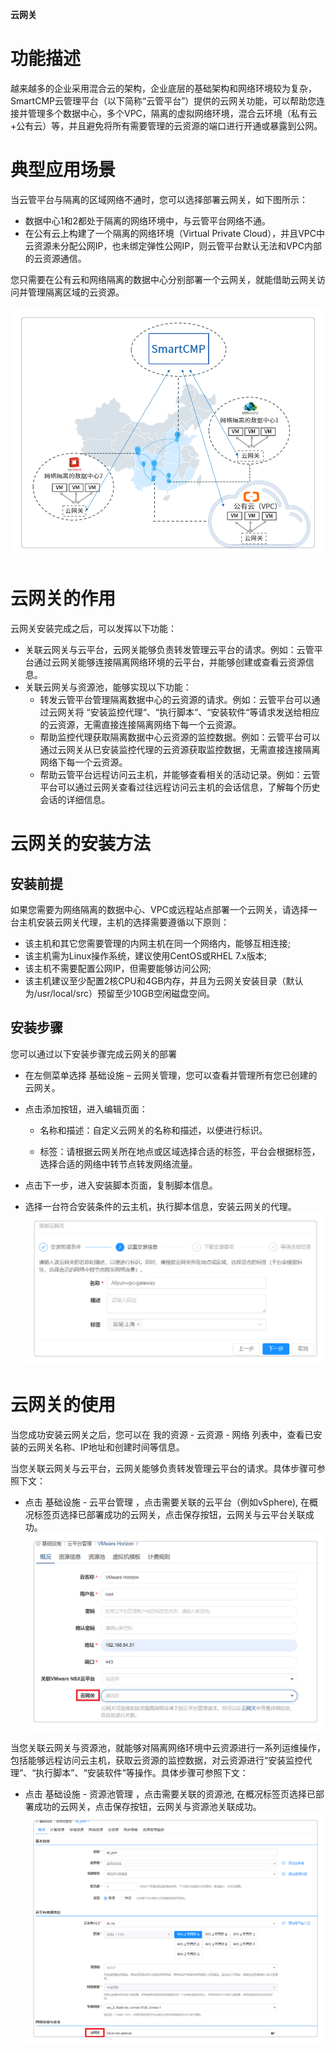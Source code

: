 **云网关**
# 功能描述

越来越多的企业采用混合云的架构，企业底层的基础架构和网络环境较为复杂，SmartCMP云管理平台（以下简称“云管平台”）提供的云网关功能，可以帮助您连接并管理多个数据中心，多个VPC，隔离的虚拟网络环境，混合云环境（私有云+公有云）等，并且避免将所有需要管理的云资源的端口进行开通或暴露到公网。

# 典型应用场景

当云管平台与隔离的区域网络不通时，您可以选择部署云网关，如下图所示：

  +  数据中心1和2都处于隔离的网络环境中，与云管平台网络不通。
  +  在公有云上构建了一个隔离的网络环境（Virtual Private Cloud），并且VPC中云资源未分配公网IP，也未绑定弹性公网IP，则云管平台默认无法和VPC内部的云资源通信。

您只需要在公有云和网络隔离的数据中心分别部署一个云网关，就能借助云网关访问并管理隔离区域的云资源。

![CloudGateway](../../picture/Admin/CloudGateway.png)

# 云网关的作用
云网关安装完成之后，可以发挥以下功能：

 + 关联云网关与云平台，云网关能够负责转发管理云平台的请求。例如：云管平台通过云网关能够连接隔离网络环境的云平台，并能够创建或查看云资源信息。
 + 关联云网关与资源池，能够实现以下功能：
    + 转发云管平台管理隔离数据中心的云资源的请求。例如：云管平台可以通过云网关将 “安装监控代理“、“执行脚本“、“安装软件“等请求发送给相应的云资源，无需直接连接隔离网络下每一个云资源。
    + 帮助监控代理获取隔离数据中心云资源的监控数据。例如：云管平台可以通过云网关从已安装监控代理的云资源获取监控数据，无需直接连接隔离网络下每一个云资源。
    + 帮助云管平台远程访问云主机，并能够查看相关的活动记录。例如：云管平台可以通过云网关查看过往远程访问云主机的会话信息，了解每个历史会话的详细信息。


# 云网关的安装方法

## 安装前提

如果您需要为网络隔离的数据中心、VPC或远程站点部署一个云网关，请选择一台主机安装云网关代理，主机的选择需要遵循以下原则：
 + 该主机和其它您需要管理的内网主机在同一个网络内，能够互相连接;
 + 该主机需为Linux操作系统，建议使用CentOS或RHEL 7.x版本;
 + 该主机不需要配置公网IP，但需要能够访问公网;
 + 该主机建议至少配置2核CPU和4GB内存，并且为云网关安装目录（默认为/usr/local/src）预留至少10GB空闲磁盘空间。

## 安装步骤

您可以通过以下安装步骤完成云网关的部署
 
  + 在左侧菜单选择 基础设施 – 云网关管理，您可以查看并管理所有您已创建的云网关。
   
  + 点击添加按钮，进入编辑页面：
     + 名称和描述：自定义云网关的名称和描述，以便进行标识。

     + 标签：请根据云网关所在地点或区域选择合适的标签，平台会根据标签，选择合适的网络中转节点转发网络流量。
  
   + 点击下一步，进入安装脚本页面，复制脚本信息。
      
   + 选择一台符合安装条件的云主机，执行脚本信息，安装云网关的代理。
![添加云网关](../../picture/Admin/添加云网关.PNG)

# 云网关的使用
  
当您成功安装云网关之后，您可以在 我的资源 - 云资源 - 网络 列表中，查看已安装的云网关名称、IP地址和创建时间等信息。

当您关联云网关与云平台，云网关能够负责转发管理云平台的请求。具体步骤可参照下文：

  + 点击 基础设施 - 云平台管理 ，点击需要关联的云平台（例如vSphere), 在概况标签页选择已部署成功的云网关，点击保存按钮，云网关与云平台关联成功。
![云平台网关](../../picture/Admin/云平台网关.png)

当您关联云网关与资源池，就能够对隔离网络环境中云资源进行一系列运维操作，包括能够远程访问云主机，获取云资源的监控数据，对云资源进行“安装监控代理”、“执行脚本”、“安装软件”等操作。具体步骤可参照下文：

 + 点击 基础设施 - 资源池管理 ，点击需要关联的资源池, 在概况标签页选择已部署成功的云网关，点击保存按钮，云网关与资源池关联成功。
![资源池云网关](../../picture/Admin/资源池云网关.PNG)
